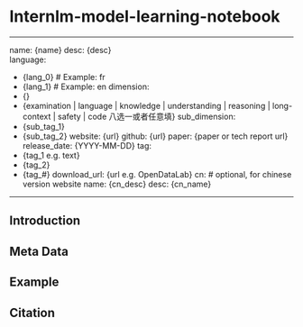 # Internlm-model-learning-notebook
---
name: {name}
desc: {desc}    
language:
- {lang_0}  # Example: fr
- {lang_1}  # Example: en
dimension:
- {}
- {examination | language | knowledge | understanding | reasoning | long-context | safety | code 八选一或者任意填} 
sub_dimension:
- {sub_tag_1}
- {sub_tag_2}
website: {url}
github: {url}
paper: {paper or tech report url}
release_date: {YYYY-MM-DD}
tag:
- {tag_1 e.g. text}
- {tag_2}
- {tag_#}
download_url: {url e.g. OpenDataLab}
cn: # optional, for chinese version website
    name: {cn_desc}
    desc: {cn_name}
---
## Introduction
## Meta Data
## Example
## Citation
